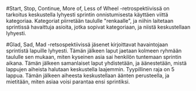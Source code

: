 #Start, Stop, Continue, More of, Less of Wheel -retrospektiivissä on tarkoitus keskustella lyhyesti sprintin onnistumisesta käyttäen viittä kategoriaa. Kategoriat piirretään taululle "renkaalle", ja niihin laitetaan sprintissä havaittuja asioita, jotka sopivat kategoriaan, ja niistä keskustellaan lyhyesti.

#Glad, Sad, Mad -retsospektiivissä jäsenet kirjoittavat havaintojaan sprintistä lapuille lyhyesti. Tämän jälkeen laput jaetaan kolmeen ryhmään taululle sen mukaan, miten kyseinen asia sai henkilön tuntemaan sprintin aikana. Tämän jälkeen samanlaiset laput yhdistetään, ja äänestetään, mistä lappujen aiheista halutaan keskustella laajemmin. Tyypillinen raja on 5 lappua. Tämän jälkeen aiheesta keskustellaan äänten perusteella, ja mietitään, miten asiaa voisi parantaa ensi sprintiksi.   
